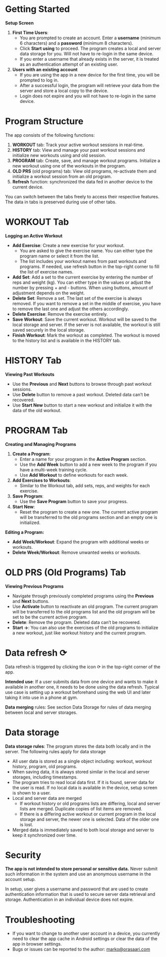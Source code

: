 # Getting Started

**Setup Screen**

1.  **First Time Users**:
    -   You are prompted to create an account. Enter a **username** (minimum 6 characters) and a **password** (minimum 8 characters).
    -   Click **Start using** to proceed. The program creates a local and server data storage for you. Will not have to re-login in the same device.
    -   If you enter a username that already exists in the server, it is treated as an authentication attempt of an existing user.
2.  **Users with an existing account**
    -   If you are using the app in a new device for the first time, you will be prompted to log in.
    -   After a successful login, the program will retrieve your data from the server and store a local copy to the device.
    -   Login does not expire and you will not have to re-login in the same device.

# Program Structure

The app consists of the following functions:

1.  **WORKOUT** tab: Track your active workout sessions in real-time.
2.  **HISTORY** tab: View and manage your past workout sessions and initialize new workouts using and old session.
3.  **PROGRAM** tab: Create, save, and manage workout programs. Initialize a new workout using one of the workouts in the program.
4.  **OLD PRS** (old programs) tab: View old programs, re-activate them and initialize a workout session from an old program.
5.  **Refresh** function: synchronized the data fed in another device to the current device.

You can switch between the tabs freely to access their respective features. The data in tabs is preserved during use of other tabs.

# WORKOUT Tab

**Logging an Active Workout**

-   **Add Exercise**: Create a new exercise for your workout.
    -   You are asked to give the exercise name. You can either type the program name or select it from the list.
    -   The list includes your workout names from past workouts and programs. If needed, use refresh button in the top-right corner to fill the list of exercise names.
-   **Add Set**: Add a set to the current exercise by entering the number of reps and weight (kg). You can either type in the values or adjust the number by pressing + and - buttons. When using buttons, amount of adjustment depends on the weight.
-   **Delete Set**: Remove a set. The last set of the exercise is always removed. If you want to remove a set in the middle of exercise, you have to remove the last one and adjust the others accordingly.
-   **Delete Exercise**: Remove the exercise entirely.
-   **Save Workout**: Save the current workout. Workout will be saved to the local storage and server. If the server is not available, the workout is still saved securely in the local storage.
-   **Finish Workout**: Mark the workout as completed. The workout is moved to the history list and is available in the HISTORY tab.

# HISTORY Tab

**Viewing Past Workouts**

-   Use the **Previous** and **Next** buttons to browse through past workout sessions.
-   Use **Delete** button to remove a past workout. Deleted data can’t be recovered.
-   Use **Start New** button to start a new workout and initialize it with the data of the old workout.

# PROGRAM Tab

**Creating and Managing Programs**

1.  **Create a Program**:
    -   Enter a name for your program in the **Active Program** section.
    -   Use the **Add Week** button to add a new week to the program if you have a multi-week training cycle.
    -   Use **Add Workout** to define workouts for each week.
2.  **Add Exercises to Workouts**:
    -   Similar to the Workout tab, add sets, reps, and weights for each exercise.
3.  **Save Program**:
    -   Use the **Save Program** button to save your progress.
4.  **Start New**:
    -   Reset the program to create a new one. The current active program will be transferred to the old programs section and an empty one is initialized.

**Editing a Program:**

-   **Add Week/Workout**: Expand the program with additional weeks or workouts.
-   **Delete Week/Workout**: Remove unwanted weeks or workouts.

# OLD PRS (Old Programs) Tab

**Viewing Previous Programs**

-   Navigate through previously completed programs using the **Previous** and **Next** buttons.
-   Use **Activate** button to reactivate an old program. The current program will be transferred to the old programs list and the old program will be set to be the current active program.
-   **Delete**: Remove the program. Deleted data can’t be recovered.
-   **Start →**: You can also use the exercises of the old programs to initialize a new workout, just like workout history and the current program.

# Data refresh ⟳

Data refresh is triggered by clicking the icon ⟳ in the top-right corner of the app.

**Intended use**: If a user submits data from one device and wants to make it available in another one, it needs to be done using the data refresh. Typical use case is setting up a workout beforehand using the web UI and later taking it into use in a phone at gym.

**Data merging** rules: See section Data Storage for rules of data merging between local and server storages.

# Data storage

**Data storage rules**: The program stores the data both locally and in the server. The following rules apply for data storage

-   All user data is stored as a single object including: workout, workout history, program, old programs.
-   When saving data, it is always stored similar in the local and server storages, including timestamps.
-   The program tries to read local data first. If it is found, server data for the user is read. If no local data is available in the device, setup screen is shown to a user.
-   Local and server data are merged
    -   If workout history or old programs lists are differing, local and server lists are merged. Duplicate copies of list items are removed.
    -   If there is a differing active workout or current program in the local storage and server, the newer one is selected. Data of the older one is lost.
-   Merged data is immediately saved to both local storage and server to keep it synchronized over time.

# Security

**The app is not intended to store personal or sensitive data.** Never submit such information in the system and use an anonymous username in the account setup.

In setup, user gives a username and password that are used to create authentication information that is used to secure server data retrieval and storage. Authentication in an individual device does not expire.

# Troubleshooting

-   If you want to change to another user account in a device, you currently need to clear the app cache in Android settings or clear the data of the app in browser settings.
-   Bugs or issues can be reported to the author: marko@orasaari.com
